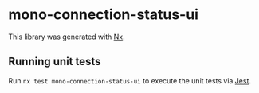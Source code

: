 # mono-connection-status-ui

This library was generated with [Nx](https://nx.dev).

## Running unit tests

Run `nx test mono-connection-status-ui` to execute the unit tests via [Jest](https://jestjs.io).
